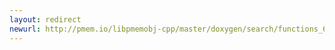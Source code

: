 ```yaml
---
layout: redirect
newurl: http://pmem.io/libpmemobj-cpp/master/doxygen/search/functions_61.html
---
```

